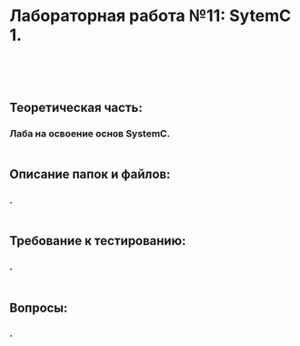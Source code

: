 # Лабораторная работа №11: SytemC 1.<br><br><br>


## Теоретическая часть:<br>
### Лаба на освоение основ SystemC.<br><br>

## Описание папок и файлов:<br>
### .<br><br>

## Требование к тестированию:<br>
### .<br><br>

## Вопросы:<br>
### .<br><br><br>
